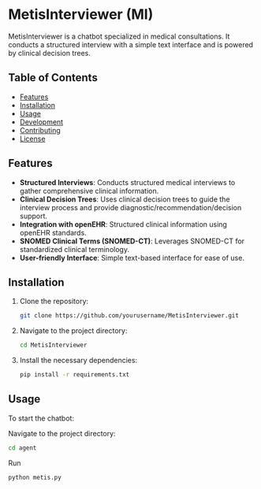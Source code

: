 # MetisInterviewer (MI)

MetisInterviewer is a chatbot specialized in medical consultations. It conducts a structured interview with a simple text interface and is powered by clinical decision trees.

## Table of Contents

- [Features](#features)
- [Installation](#installation)
- [Usage](#usage)
- [Development](#development)
- [Contributing](#contributing)
- [License](#license)

## Features

- **Structured Interviews**: Conducts structured medical interviews to gather comprehensive clinical information.
- **Clinical Decision Trees**: Uses clinical decision trees to guide the interview process and provide diagnostic/recommendation/decision support.
- **Integration with openEHR**: Structured clinical information using openEHR standards.
- **SNOMED Clinical Terms (SNOMED-CT)**: Leverages SNOMED-CT for standardized clinical terminology.
- **User-friendly Interface**: Simple text-based interface for ease of use.

## Installation

1. Clone the repository:
    ```sh
    git clone https://github.com/yourusername/MetisInterviewer.git
    ```
2. Navigate to the project directory:
    ```sh
    cd MetisInterviewer
    ```
3. Install the necessary dependencies:
    ```sh
    pip install -r requirements.txt
    ```

## Usage

To start the chatbot:

Navigate to the project directory:
```sh
cd agent
```

Run
```sh
python metis.py
